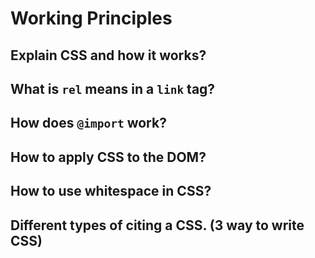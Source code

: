 # Working Principles

## Explain CSS and how it works?

## What is `rel` means in a `link` tag?

## How does `@import` work?

## How to apply CSS to the DOM?

## How to use whitespace in CSS?

## Different types of citing a CSS. \(3 way to write CSS\)

